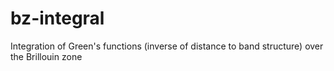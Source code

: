 # bz-integral
Integration of Green's functions (inverse of distance to band structure) over the Brillouin zone
